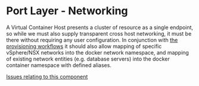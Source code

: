 # Port Layer - Networking

A Virtual Container Host presents a cluster of resource as a single endpoint, so while we must also supply transparent cross host networking, it must be there without requiring any user configuration.
In conjunction with [the provisioning workflows](docker-machine.md) it should also allow mapping of specific vSphere/NSX networks into the docker network namespace, and mapping of existing network entities (e.g. database servers) into the docker container namespace with defined aliases.

[Issues relating to this component](https://github.com/vmware/vic/labels/component%2Fportlayer%2Fnetwork)
